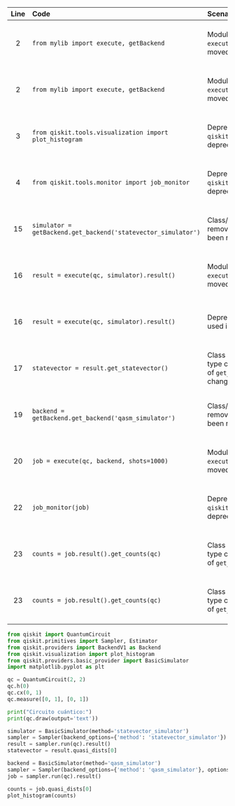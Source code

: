 | Line | Code | Scenario | Reference | Artifact | Refactoring |
| :--: | :--- | :------- | :-------: | :------- | :---------- |
| 2 | `from mylib import execute, getBackend` |  Module Renamed -> The `execute` function has been moved. | qrn_tax_ddbb-a94a1994-1c6f-4a69-b679-9345c7090680 | `execute` | `from qiskit.primitives import Sampler, Estimator` |
| 2 | `from mylib import execute, getBackend` |  Module Renamed -> The `execute` function has been moved. | qrn_tax_ddbb-a94a1994-1c6f-4a69-b679-9345c7090680 | `execute` | `from qiskit.providers import BackendV1 as Backend` |
| 3 | `from qiskit.tools.visualization import plot_histogram` | Deprecation -> `qiskit.tools.visualization` is deprecated. | qrn_tax_ddbb-effc4474-b194-43f3-a797-68584292788b | `qiskit.tools.visualization` | `from qiskit.visualization import plot_histogram` |
| 4 | `from qiskit.tools.monitor import job_monitor` | Deprecation -> `qiskit.tools.monitor` is deprecated. | qrn_tax_ddbb-22924d1d-4e89-444c-8169-c25b7e193494 | `qiskit.tools.monitor` | `from qiskit.providers.basic_provider import BasicSimulator` |
| 15 | `simulator = getBackend.get_backend('statevector_simulator')` |  Class/module/function/attribute removed -> `get_backend` has been removed. | qrn_tax_ddbb-31743a8a-7a9a-499a-bb45-47b05086c9ef | `get_backend` | `simulator = BasicSimulator(method='statevector_simulator')` |
| 16 | `result = execute(qc, simulator).result()` |  Module Renamed -> The `execute` function has been moved. | qrn_tax_ddbb-a94a1994-1c6f-4a69-b679-9345c7090680 | `execute` | `sampler = Sampler(backend_options={'method': 'statevector_simulator'})` |
| 16 | `result = execute(qc, simulator).result()` |  Deprecated -> The class being used is deprecated. | qrn_tax_ddbb-13c3c942-435a-4210-8905-997c4e884668 | `SamplerResult` | `result = sampler.run(qc).result()` |
| 17 | `statevector = result.get_statevector()` | Class attribute/method return type change -> The return type of `get_statevector()` has changed. | qrn_tax_ddbb-df9b8734-c4c2-4201-bb21-4ff9305974a7 | `get_statevector()` | `statevector = result.quasi_dists[0]` |
| 19 | `backend = getBackend.get_backend('qasm_simulator')` |  Class/module/function/attribute removed -> `get_backend` has been removed. | qrn_tax_ddbb-31743a8a-7a9a-499a-bb45-47b05086c9ef | `get_backend` | `backend = BasicSimulator(method='qasm_simulator')` |
| 20 | `job = execute(qc, backend, shots=1000)` |  Module Renamed -> The `execute` function has been moved. | qrn_tax_ddbb-a94a1994-1c6f-4a69-b679-9345c7090680 | `execute` | `sampler = Sampler(backend_options={'method': 'qasm_simulator'}, options={'shots': 1000})` |
| 22 | `job_monitor(job)` | Deprecation -> `qiskit.tools.monitor` is deprecated. | qrn_tax_ddbb-22924d1d-4e89-444c-8169-c25b7e193494 | `qiskit.tools.monitor` |   |
| 23 | `counts = job.result().get_counts(qc)` | Class attribute/method return type change -> The return type of `get_counts()` has changed. | qrn_tax_ddbb-4b25a443-3c97-4543-9c74-3914b7871951 | `get_counts()` | `job = sampler.run(qc).result()` |
| 23 | `counts = job.result().get_counts(qc)` | Class attribute/method return type change -> The return type of `get_counts()` has changed. | qrn_tax_ddbb-4b25a443-3c97-4543-9c74-3914b7871951 | `get_counts()` | `counts = job.quasi_dists[0]` |

```python
from qiskit import QuantumCircuit
from qiskit.primitives import Sampler, Estimator
from qiskit.providers import BackendV1 as Backend
from qiskit.visualization import plot_histogram
from qiskit.providers.basic_provider import BasicSimulator
import matplotlib.pyplot as plt

qc = QuantumCircuit(2, 2)
qc.h(0)
qc.cx(0, 1)
qc.measure([0, 1], [0, 1])

print("Circuito cuántico:")
print(qc.draw(output='text'))

simulator = BasicSimulator(method='statevector_simulator')
sampler = Sampler(backend_options={'method': 'statevector_simulator'})
result = sampler.run(qc).result()
statevector = result.quasi_dists[0]

backend = BasicSimulator(method='qasm_simulator')
sampler = Sampler(backend_options={'method': 'qasm_simulator'}, options={'shots': 1000})
job = sampler.run(qc).result()

counts = job.quasi_dists[0]
plot_histogram(counts)
```
